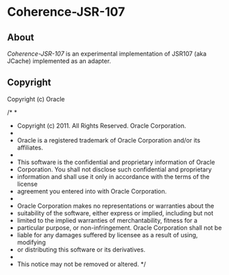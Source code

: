 Coherence-JSR-107
==============

About
-----

*Coherence-JSR-107* is an experimental implementation of JSR107 (aka JCache) implemented as an adapter.


Copyright
---------

Copyright (c) Oracle


/*
*
* Copyright (c) 2011. All Rights Reserved. Oracle Corporation.
*
* Oracle is a registered trademark of Oracle Corporation and/or its affiliates.
*
* This software is the confidential and proprietary information of Oracle
* Corporation. You shall not disclose such confidential and proprietary
* information and shall use it only in accordance with the terms of the license
* agreement you entered into with Oracle Corporation.
*
* Oracle Corporation makes no representations or warranties about the
* suitability of the software, either express or implied, including but not
* limited to the implied warranties of merchantability, fitness for a
* particular purpose, or non-infringement. Oracle Corporation shall not be
* liable for any damages suffered by licensee as a result of using, modifying
* or distributing this software or its derivatives.
*
* This notice may not be removed or altered.
*/

